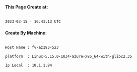 
   
#### This Page Create at:

```bash

2023-03-15 - 16:41:13 UTC

```

#### Create By Machine:

```bash

Host Name : fv-az193-523

platform  : Linux-5.15.0-1034-azure-x86_64-with-glibc2.35

Ip Local  : 10.1.1.84

```

